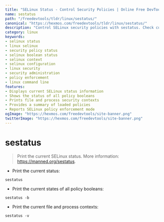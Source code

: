 ```yaml
---
title: "SELinux Status - Control Security Policies | Online Free DevTools by Hexmos"
name: sestatus
path: "/freedevtools/tldr/linux/sestatus/"
canonical: "https://hexmos.com/freedevtools/tldr/linux/sestatus/"
description: "Control SELinux security policies with sestatus. Check current policy status, booleans, and contexts. Free online tool, no registration required."
category: linux
keywords:
- selinux status
- linux selinux
- security policy status
- selinux boolean status
- selinux context
- selinux configuration
- linux security
- security administration
- policy enforcement
- linux command line
features:
- Displays current SELinux status information
- Shows the status of all policy booleans
- Prints file and process security contexts
- Provides a summary of loaded policies
- Reports SELinux policy enforcement mode
ogImage: "https://hexmos.com/freedevtools/site-banner.png"
twitterImage: "https://hexmos.com/freedevtools/site-banner.png"
---
```


# sestatus

> Print the current SELinux status.
> More information: <https://manned.org/sestatus>.

- Print the current status:

`sestatus`

- Print the current states of all policy booleans:

`sestatus -b`

- Print the current file and process contexts:

`sestatus -v`
